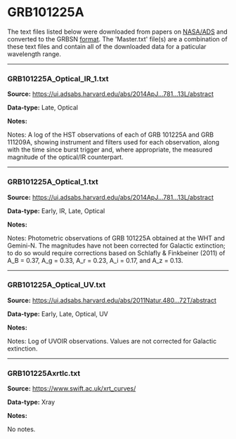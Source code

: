 # GRB101225A

The text files listed below were downloaded from papers on [NASA/ADS](https://ui.adsabs.harvard.edu) and converted to the GRBSN [format](https://github.com/GabrielF98/GRBSNWebtool/tree/master/Webtool/static/SourceData). The 'Master.txt' file(s) are a combination of these text files and contain all of the downloaded data for a paticular wavelength range.

***

### GRB101225A_Optical_IR_1.txt

**Source:** https://ui.adsabs.harvard.edu/abs/2014ApJ...781...13L/abstract

**Data-type:** Late, Optical

**Notes:**

Notes: A log of the HST observations of each of GRB 101225A and GRB 111209A, showing instrument and filters used for each observation, along with the time since burst trigger and, where appropriate, the measured magnitude of the optical/IR counterpart.


***

### GRB101225A_Optical_1.txt

**Source:** https://ui.adsabs.harvard.edu/abs/2014ApJ...781...13L/abstract

**Data-type:** Early, IR, Late, Optical

**Notes:**

Notes: Photometric observations of GRB 101225A obtained at the WHT and Gemini-N. The magnitudes have not been corrected for Galactic extinction; to do so would require corrections based on Schlafly & Finkbeiner (2011) of A_B = 0.37, A_g = 0.33, A_r = 0.23, A_i = 0.17, and A_z = 0.13.


***

### GRB101225A_Optical_UV.txt

**Source:** https://ui.adsabs.harvard.edu/abs/2011Natur.480...72T/abstract

**Data-type:** Early, Late, Optical, UV

**Notes:**

Notes: Log of UVOIR observations. Values are not corrected for Galactic extinction.


***

### GRB101225Axrtlc.txt

**Source:** https://www.swift.ac.uk/xrt_curves/

**Data-type:** Xray

**Notes:**

No notes.